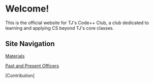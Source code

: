 # Welcome!

This is the official website for TJ's Code++ Club, a club dedicated to learning and applying CS beyond TJ's core classes. 

## Site Navigation

[Materials](/materials)

[Past and Present Officers](/officers)

[Contribution]
